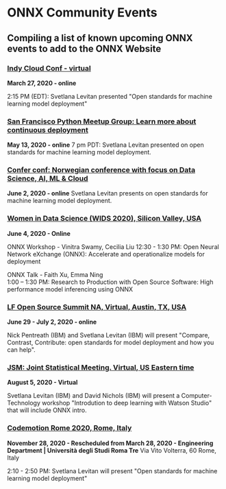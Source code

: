 # ONNX Community Events
## Compiling a list of known upcoming ONNX events to add to the ONNX Website

### [Indy Cloud Conf - virtual](https://2020.indycloudconf.com/schedule/)
**March 27, 2020 - online**

2:15 PM (EDT): Svetlana Levitan presented "Open standards for machine learning model deployment"


### [San Francisco Python Meetup Group: Learn more about continuous deployment](https://www.meetup.com/sfpython/events/xkwxvqybchbrb/)
**May 13, 2020 - online**
7 pm PDT: Svetlana Levitan presented on open standards for machine learning model deployment.


### [Confer conf: Norwegian conference with focus on Data Science, AI, ML & Cloud](https://confer.no/)
**June 2, 2020 - online**
Svetlana Levitan presents on open standards for machine learning model deployment.
 

### [Women in Data Science (WIDS 2020), Silicon Valley, USA](https://events.sap.com/us/wids-2020-sv/en/home)
**June 4, 2020 - Online**

ONNX Workshop - Vinitra Swamy, Cecilia Liu
12:30 - 1:30 PM: Open Neural Network eXchange (ONNX): Accelerate and operationalize models for deployment

ONNX Talk - Faith Xu, Emma Ning  
1:00 – 1:30 PM: Research to Production with Open Source Software: High performance model inferencing using ONNX


### [LF Open Source Summit NA, Virtual, Austin, TX, USA](https://events.linuxfoundation.org/open-source-summit-north-america/)
**June 29 - July 2, 2020 - online**

Nick Pentreath (IBM) and Svetlana Levitan (IBM) will present "Compare, Contrast, Contribute: open 
standards for model deployment and how you can help".


### [JSM: Joint Statistical Meeting. Virtual, US Eastern time](https://ww2.amstat.org/meetings/jsm/2020/)
**August 5, 2020 - Virtual**

Svetlana Levitan (IBM) and David Nichols (IBM) will present a Computer-Technology workshop
"Introdution to deep learning with Watson Studio" that will include ONNX intro.


### [Codemotion Rome 2020, Rome, Italy](https://events.codemotion.com/conferences/rome/2020/agenda/12-June/)
**November 28, 2020 - Rescheduled from March 28, 2020 - Engineering Department | Università degli Studi Roma Tre** 
Via Vito Volterra, 60  Rome, Italy

2:10 - 2:50 PM: Svetlana Levitan will present "Open standards for machine learning model deployment"
